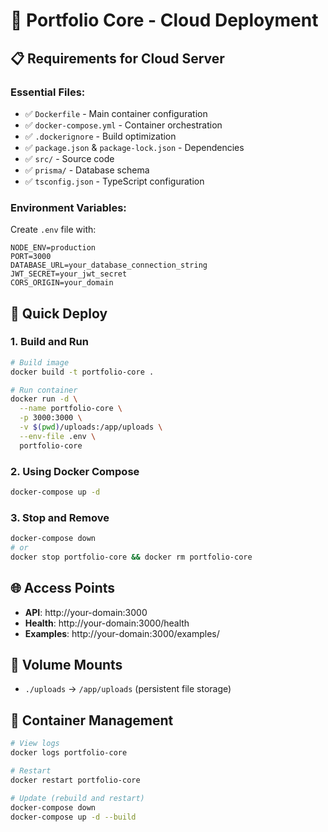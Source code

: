 # 🚀 Portfolio Core - Cloud Deployment

## 📋 Requirements for Cloud Server

### Essential Files:
- ✅ `Dockerfile` - Main container configuration
- ✅ `docker-compose.yml` - Container orchestration
- ✅ `.dockerignore` - Build optimization
- ✅ `package.json` & `package-lock.json` - Dependencies
- ✅ `src/` - Source code
- ✅ `prisma/` - Database schema
- ✅ `tsconfig.json` - TypeScript configuration

### Environment Variables:
Create `.env` file with:
```env
NODE_ENV=production
PORT=3000
DATABASE_URL=your_database_connection_string
JWT_SECRET=your_jwt_secret
CORS_ORIGIN=your_domain
```

## 🐳 Quick Deploy

### 1. Build and Run
```bash
# Build image
docker build -t portfolio-core .

# Run container
docker run -d \
  --name portfolio-core \
  -p 3000:3000 \
  -v $(pwd)/uploads:/app/uploads \
  --env-file .env \
  portfolio-core
```

### 2. Using Docker Compose
```bash
docker-compose up -d
```

### 3. Stop and Remove
```bash
docker-compose down
# or
docker stop portfolio-core && docker rm portfolio-core
```

## 🌐 Access Points
- **API**: http://your-domain:3000
- **Health**: http://your-domain:3000/health
- **Examples**: http://your-domain:3000/examples/

## 📁 Volume Mounts
- `./uploads` → `/app/uploads` (persistent file storage)

## 🔧 Container Management
```bash
# View logs
docker logs portfolio-core

# Restart
docker restart portfolio-core

# Update (rebuild and restart)
docker-compose down
docker-compose up -d --build
```
